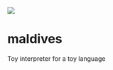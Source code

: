 ![](https://github.com/doomdavve/maldives/workflows/Rust/badge.svg)

# maldives
Toy interpreter for a toy language
